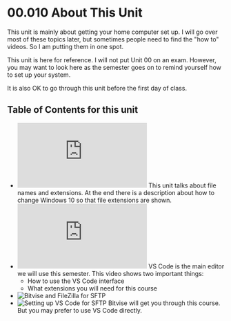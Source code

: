 # 00.010 About This Unit

This unit is mainly about getting your home computer set up.  I will go over most of these topics later, but sometimes people need to find the "how to" videos.  So I am putting them in one spot.

This unit is here for reference.  I will not put Unit 00 on an exam.  However, you may want to look here as the semester goes on to remind yourself how to set up your system.

It is also OK to go through this unit before the first day of class.

## Table of Contents for this unit

* ![How to make Windows 10 show file extensions](https://github.com/noynaert/act102handouts/blob/master/00_SoftwareSetup/00_020_Windows_Setup.md) This unit talks about file names and extensions.  At the end there is a description about how to change Windows 10 so that file extensions are shown.
* ![Setting up VS Code](https://github.com/noynaert/act102handouts/blob/master/00_SoftwareSetup/00_030_VS_Code.md) VS Code is the main editor we will use this semester.  This video shows two important things:
  * How to use the VS Code interface
  * What extensions you will need for this course
* ![Bitvise and FileZilla for SFTP]()
* ![Setting up VS Code for SFTP]() Bitvise will get you through this course.  But you may prefer to use VS Code directly.